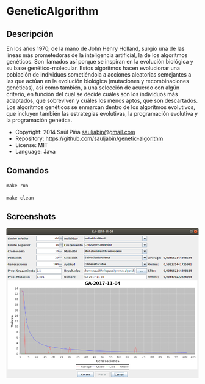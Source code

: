 GeneticAlgorithm
============

Descripción
-----------
 En los años 1970, de la mano de John Henry Holland, surgió una de las líneas más prometedoras
 de la inteligencia artificial, la de los algoritmos genéticos. Son llamados así
 porque se inspiran en la evolución biológica y su base genético-molecular. Estos algoritmos
 hacen evolucionar una población de individuos sometiéndola a acciones aleatorias semejantes a
 las que actúan en la evolución biológica (mutaciones y recombinaciones genéticas), así como
 también, a una selección de acuerdo con algún criterio, en función del cual se decide cuáles
 son los individuos más adaptados, que sobreviven y cuáles los menos aptos, que son descartados.
 Los algoritmos genéticos se enmarcan dentro de los algoritmos evolutivos, que incluyen también las
 estrategias evolutivas, la programación evolutiva y la programación genética.

- Copyright: 2014 Saúl Piña <sauljabin@gmail.com>
- Repository: https://github.com/sauljabin/genetic-algorithm
- License: MIT
- Language: Java

Comandos
--------

```
make run

make clean
```

Screenshots
------------
![](documents/screenshots/screenshot-1.png)
